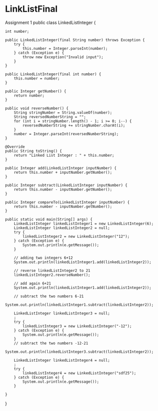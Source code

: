 # LinkListFinal
 Assignment 1
public class LinkedListInteger {

	int number;

	public LinkedListInteger(final String number) throws Exception {
		try {
			this.number = Integer.parseInt(number);
		} catch (Exception e) {
			throw new Exception("Invalid input");
		}
	}

	public LinkedListInteger(final int number) {
		this.number = number;
	}

	public Integer getNumber() {
		return number;
	}

	public void reverseNumber() {
		String stringNumber = String.valueOf(number);
		String reversedNumberString = "";
		for (int i = stringNumber.length() - 1; i >= 0; i--) {
			reversedNumberString += stringNumber.charAt(i);
		}
		number = Integer.parseInt(reversedNumberString);
	}

	@Override
	public String toString() {
		return "Linked List Integer : " + this.number;
	}

	public Integer add(LinkedListInteger inputNumber) {
		return this.number + inputNumber.getNumber();
	}

	public Integer subtract(LinkedListInteger inputNumber) {
		return this.number - inputNumber.getNumber();
	}

	public Integer compareTo(LinkedListInteger inputNumber) {
		return this.number - inputNumber.getNumber();
	}

	public static void main(String[] args) {
		LinkedListInteger linkedListInteger1 = new LinkedListInteger(6);
		LinkedListInteger linkedListInteger2 = null;
		try {
			linkedListInteger2 = new LinkedListInteger("12");
		} catch (Exception e) {
			System.out.println(e.getMessage());
		}

		// adding two integers 6+12
		System.out.println(linkedListInteger1.add(linkedListInteger2));

		// reverse linkedListInteger2 to 21
		linkedListInteger2.reverseNumber();

		// add again 6+21
		System.out.println(linkedListInteger1.add(linkedListInteger2));

		// subtract the two numbers 6-21
		System.out.println(linkedListInteger1.subtract(linkedListInteger2));

		LinkedListInteger linkedListInteger3 = null;
		;
		try {
			linkedListInteger3 = new LinkedListInteger("-12");
		} catch (Exception e) {
			System.out.println(e.getMessage());
		}
		// subtract the two numbers -12-21
		System.out.println(linkedListInteger3.subtract(linkedListInteger2));

		LinkedListInteger linkedListInteger4 = null;
		;
		try {
			linkedListInteger4 = new LinkedListInteger("sdf25");
		} catch (Exception e) {
			System.out.println(e.getMessage());
		}

	}
}
